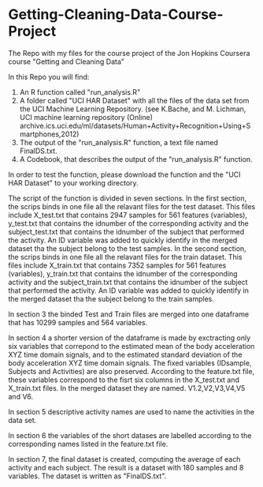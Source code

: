 # Getting-Cleaning-Data-Course-Project
The Repo with my files for the course project of the Jon Hopkins Coursera course "Getting and Cleaning Data"

In this Repo you will find:

1. An R function called "run_analysis.R"
2. A folder called "UCI HAR Dataset" with all the files of the data set from the UCI Machine Learning Repository. (see K.Bache, and M. Lichman, UCI machine learning repository (Online) archive.ics.uci.edu/ml/datasets/Human+Activity+Recognition+Using+Smartphones,2012)
3. The output of the "run_analysis.R" function, a text file named FinalDS.txt.
4. A Codebook, that describes the output of the "run_analysis.R" function.

In order to test the function, please download the function and the "UCI HAR Dataset" to your working directory.

The script of the function is divided in seven sections.
In the first section, the scrips binds in one file all the relavant files for the test dataset. This files include X_test.txt that contains 2947 samples for 561 features (variables), y_test.txt that contains the idnumber of the corresponding activity and the subject_test.txt that contains the idnumber of the subject that performed the activity. An ID variable was added to quickly identify in the merged dataset tha the subject belong to the test samples.
In the second section, the scrips binds in one file all the relavant files for the train dataset. This files include X_train.txt that contains 7352 samples for 561 features (variables), y_train.txt that contains the idnumber of the corresponding activity and the subject_train.txt that contains the idnumber of the subject that performed the activity. An ID variable was added to quickly identify in the merged dataset tha the subject belong to the train samples.

In section 3 the binded Test and Train files are merged into one dataframe that has 10299 samples and 564 variables.

In section 4 a shorter version of the dataframe is made by exctracting only six variables that correpond to the estimated mean of the body acceleration XYZ time domain signals, and to the estimated standard deviation of the body acceleration XYZ time domain signals. The fixed variables (IDsample, Subjects and Activities) are also preserved. According to the feature.txt file, these variables correspond to the fisrt six columns in the X_test.txt and X_train.txt files. In the merged dataset they are named. V1.2,V2,V3,V4,V5 and V6.

In section 5 descriptive activity names are used to name the activities in the data set.

In section 6 the variables of the short datases are labelled according to the corresponding names listed in the feature.txt file.

In section 7, the final dataset is created, computing the average of each activity and each subject. The result is a dataset with 180 samples and 8 variables. The dataset is written as "FinalDS.txt".






